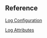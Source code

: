 
## Reference

[Log Configuration](https://support.symantec.com/en_US/article.TECH242216.html)

[Log Attributes](https://origin-symwisedownload.symantec.com/resources/webguides/cacheflow/3x/3_4/webguide/Content/CPL/Access-Log-Fields.htm)
